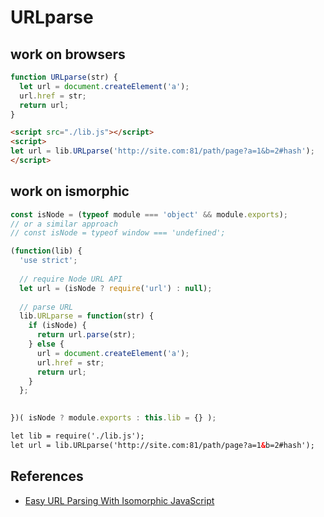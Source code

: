 # URLparse

## work on browsers
```js
function URLparse(str) {
  let url = document.createElement('a');
  url.href = str;
  return url;
}
```

```html
<script src="./lib.js"></script>
<script>
let url = lib.URLparse('http://site.com:81/path/page?a=1&b=2#hash');
</script>
```

## work on ismorphic
```js
const isNode = (typeof module === 'object' && module.exports);
// or a similar approach
// const isNode = typeof window === 'undefined';

(function(lib) {
  'use strict';
  
  // require Node URL API
  let url = (isNode ? require('url') : null);
  
  // parse URL
  lib.URLparse = function(str) {
    if (isNode) {
      return url.parse(str);
    } else {
      url = document.createElement('a');
      url.href = str;
      return url;
    }
  };
  

})( isNode ? module.exports : this.lib = {} );
```

```html
let lib = require('./lib.js');
let url = lib.URLparse('http://site.com:81/path/page?a=1&b=2#hash');
```

## References
- [Easy URL Parsing With Isomorphic JavaScript](https://www.sitepoint.com/url-parsing-isomorphic-javascript/)
